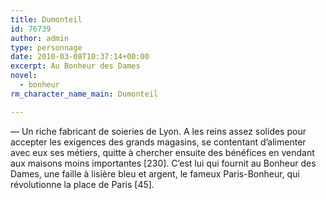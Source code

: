 ```yaml
---
title: Dumonteil
id: 76739
author: admin
type: personnage
date: 2010-03-08T10:37:14+00:00
excerpt: Au Bonheur des Dames
novel:
  - bonheur
rm_character_name_main: Dumonteil

---
```

— Un riche fabricant de soieries de Lyon. A les reins assez solides pour accepter les exigences des grands magasins, se contentant d&rsquo;alimenter avec eux ses métiers, quitte à chercher ensuite des bénéfices en vendant aux maisons moins importantes [230]. C&rsquo;est lui qui fournit au Bonheur des Dames, une faille à lisière bleu et argent, le fameux Paris-Bonheur, qui révolutionne la place de Paris [45].